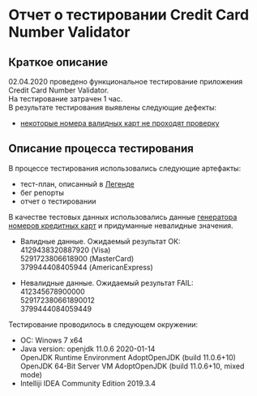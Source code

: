# Отчет о тестировании Credit Card Number Validator
## Краткое описание
02.04.2020 проведено функциональное тестирование приложения Credit Card Number Validator.\
На тестирование затрачен 1 час.\
В результате тестирования выявлены следующие дефекты:
* [некоторые номера валидных карт не проходят проверку](https://github.com/Valeriia-b/java-1-2/issues/1)
## Описание процесса тестирования
В процессе тестирования использовались следующие артефакты:
* тест-план, описанный в [Легенде](https://github.com/netology-code/javaqa-homeworks/tree/master/intro#%D0%BB%D0%B5%D0%B3%D0%B5%D0%BD%D0%B4%D0%B0-1)
* бег репорты
* отчет о тестировании

В качестве тестовых данных использовались данные [генератора номеров кредитных карт](https://fakepersongenerator.com/Random1/credit_card_generator) и придуманные невалидные значения. 
* Валидные данные. Ожидаемый результат ОК:\
  4129438320887920 (Visa)\
  5291723806618900 (MasterCard)\
  379944408405944 (AmericanExpress)
  
 * Невалидные данные. Ожидаемый результат FAIL:\
   412345678900000\
   529172380661890012\
   3799444084059449
 
  Тестирование проводилось в следующем окружении:

* ОС: Winows 7 x64
* Java version: openjdk 11.0.6 2020-01-14\
  OpenJDK Runtime Environment AdoptOpenJDK (build 11.0.6+10)\
  OpenJDK 64-Bit Server VM AdoptOpenJDK (build 11.0.6+10, mixed mode)
 * Intelliji IDEA Community Edition 2019.3.4
  
